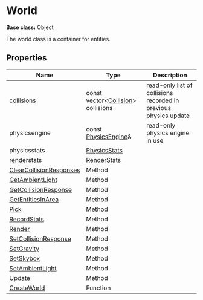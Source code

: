 # World

**Base class:** [Object](Object.md)

The world class is a container for entities.

## Properties

| Name | Type | Description |
|---|---|---|
| collisions | const vector<[Collision](Collision.md)\> collisions | read-only list of collisions recorded in previous physics update |
| physicsengine | const [PhysicsEngine](Constants.md#PhysicsEngine)& | read-only physics engine in use |
| physicsstats | [PhysicsStats](PhysicsStats.md) |  |
| renderstats | [RenderStats](RenderStats.md) |  |
| [ClearCollisionResponses](World_ClearCollisionResponses.md) | Method | |
| [GetAmbientLight](World_GetAmbientLight.md) | Method | |
| [GetCollisionResponse](World_GetCollisionResponse.md) | Method | |
| [GetEntitiesInArea](World_GetEntitiesInArea.md) | Method | |
| [Pick](World_Pick.md) | Method | |
| [RecordStats](World_RecordStats.md) | Method | |
| [Render](World_Render.md) | Method | |
| [SetCollisionResponse](World_SetCollisionResponse.md) | Method | |
| [SetGravity](World_SetGravity.md) | Method | |
| [SetSkybox](World_SetSkybox.md) | Method | |
| [SetAmbientLight](World_SetAmbientLight.md) | Method | |
| [Update](World_Update.md) | Method | |
| [CreateWorld](CreateWorld.md) | Function | |
